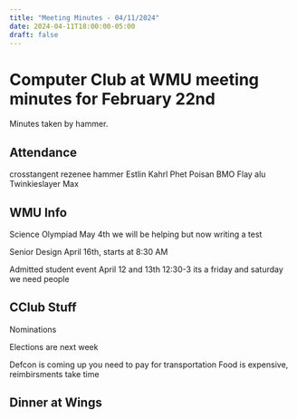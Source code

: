 ```yaml
---
title: "Meeting Minutes - 04/11/2024"
date: 2024-04-11T18:00:00-05:00
draft: false
---
```


# Computer Club at WMU meeting minutes for February 22nd
Minutes taken by hammer. 

## Attendance
crosstangent
rezenee
hammer
Estlin
Kahrl
Phet
Poisan
BMO
Flay
alu
Twinkieslayer
Max

## WMU Info
Science Olympiad
    May 4th
    we will be helping but now writing a test 

Senior Design
    April 16th, starts at 8:30 AM

Admitted student event
    April 12 and 13th 12:30-3
    its a friday and saturday
    we need people

## CClub Stuff
Nominations

Elections are next week

Defcon is coming up
    you need to pay for transportation
    Food is expensive, reimbirsments take time

## Dinner at Wings

